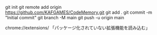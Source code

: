 git init
git remote add origin https://github.com/KAFGAMES/CodeMemory.git
git add .
git commit -m "Initial commit"
git branch -M main
git push -u origin main

chrome://extensions/
「パッケージ化されていない拡張機能を読み込む」